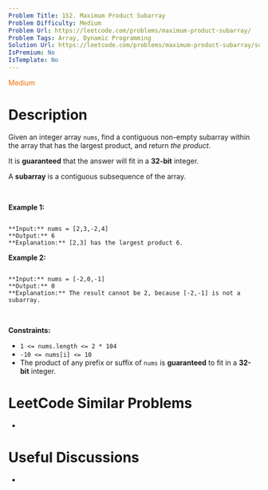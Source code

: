 ```yaml
---
Problem Title: 152. Maximum Product Subarray
Problem Difficulty: Medium
Problem Url: https://leetcode.com/problems/maximum-product-subarray/
Problem Tags: Array, Dynamic Programming
Solution Url: https://leetcode.com/problems/maximum-product-subarray/solution/
IsPremium: No
IsTemplate: No
---
```


<span style="color: rgb(239, 108, 0);">Medium</span>

# Description

Given an integer array `nums`, find a contiguous non-empty subarray within the array that has the largest product, and return *the product*.


It is **guaranteed** that the answer will fit in a **32-bit** integer.


A **subarray** is a contiguous subsequence of the array.


 


**Example 1:**



```

**Input:** nums = [2,3,-2,4]
**Output:** 6
**Explanation:** [2,3] has the largest product 6.

```

**Example 2:**



```

**Input:** nums = [-2,0,-1]
**Output:** 0
**Explanation:** The result cannot be 2, because [-2,-1] is not a subarray.

```

 


**Constraints:**


* `1 <= nums.length <= 2 * 104`
* `-10 <= nums[i] <= 10`
* The product of any prefix or suffix of `nums` is **guaranteed** to fit in a **32-bit** integer.




# LeetCode Similar Problems

- []()

# Useful Discussions

- []()
